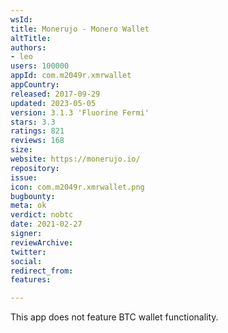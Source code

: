 ```yaml
---
wsId: 
title: Monerujo - Monero Wallet
altTitle: 
authors:
- leo
users: 100000
appId: com.m2049r.xmrwallet
appCountry: 
released: 2017-09-29
updated: 2023-05-05
version: 3.1.3 'Fluorine Fermi'
stars: 3.3
ratings: 821
reviews: 168
size: 
website: https://monerujo.io/
repository: 
issue: 
icon: com.m2049r.xmrwallet.png
bugbounty: 
meta: ok
verdict: nobtc
date: 2021-02-27
signer: 
reviewArchive: 
twitter: 
social: 
redirect_from: 
features: 

---
```


This app does not feature BTC wallet functionality.